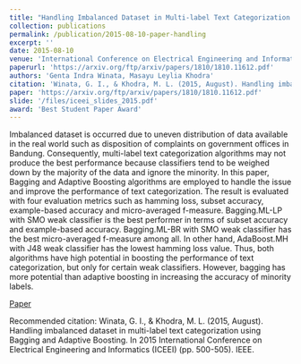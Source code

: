 ```yaml
---
title: "Handling Imbalanced Dataset in Multi-label Text Categorization using Bagging and Adaptive Boosting"
collection: publications
permalink: /publication/2015-08-10-paper-handling
excerpt: ''
date: 2015-08-10
venue: 'International Conference on Electrical Engineering and Informatics (ICEEI)'
paperurl: 'https://arxiv.org/ftp/arxiv/papers/1810/1810.11612.pdf'
authors: 'Genta Indra Winata, Masayu Leylia Khodra'
citation: 'Winata, G. I., & Khodra, M. L. (2015, August). Handling imbalanced dataset in multi-label text categorization using Bagging and Adaptive Boosting. In 2015 International Conference on Electrical Engineering and Informatics (ICEEI) (pp. 500-505). IEEE.'
paper: 'https://arxiv.org/ftp/arxiv/papers/1810/1810.11612.pdf'
slide: '/files/iceei_slides_2015.pdf'
award: 'Best Student Paper Award'
---
```

Imbalanced dataset is occurred due to uneven distribution of data available in the real world such as disposition of complaints on government offices in Bandung. Consequently, multi-label text categorization algorithms may not produce the best performance because classifiers tend to be weighed down by the majority of the data and ignore the minority. In this paper, Bagging and Adaptive Boosting algorithms are employed to handle the issue and improve the performance of text categorization. The result is evaluated with four evaluation metrics such as hamming loss, subset accuracy, example-based accuracy and micro-averaged f-measure. Bagging.ML-LP with SMO weak classifier is the best performer in terms of subset accuracy and example-based accuracy. Bagging.ML-BR with SMO weak classifier has the best micro-averaged f-measure among all. In other hand, AdaBoost.MH with J48 weak classifier has the lowest hamming loss value. Thus, both algorithms have high potential in boosting the performance of text categorization, but only for certain weak classifiers. However, bagging has more potential than adaptive boosting in increasing the accuracy of minority labels.

[Paper](https://arxiv.org/ftp/arxiv/papers/1810/1810.11612.pdf)

Recommended citation: Winata, G. I., & Khodra, M. L. (2015, August). Handling imbalanced dataset in multi-label text categorization using Bagging and Adaptive Boosting. In 2015 International Conference on Electrical Engineering and Informatics (ICEEI) (pp. 500-505). IEEE.